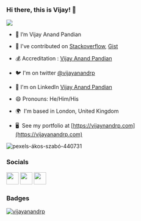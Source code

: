### Hi there, this is Vijay! 👋

![](https://komarev.com/ghpvc/?username=vijayanandrp&style=flat-square)

- 🔭 I’m Vijay Anand Pandian

- 👯 I've contributed on [Stackoverflow](https://stackoverflow.com/users/2868367/vijay-anand-pandian), [Gist](https://gist.github.com/vijayanandrp)

- 💰 Accreditation : [Vijay Anand Pandian](https://www.credly.com/users/vijayanandrp)

- 🐦 I'm on twitter [@vijayanandrp](https://twitter.com/vijayanandrp)

- 🤔 I'm on LinkedIn [Vijay Anand Pandian](https://www.linkedin.com/in/vijayanandrp/)

- 😄 Pronouns: He/Him/His
  
* 🌍  I'm based in London, United Kingdom

* 🖥️  See my portfolio at [https://vijaynandrp.com](https://vijayanandrp.com)
  
![pexels-ákos-szabó-440731](https://github.com/vijayanandrp/vijayanandrp/assets/3804538/8c6d2b2d-1cb9-498a-877b-9d2f5a08af73)



<!--
<a href="https://github.com/vijayanandrp/github-readme-stats">  
  <img align="center" src="https://github-readme-stats.vercel.app/api/top-langs/?username=vijayanandrp&theme=dark&&layout=compact" />
</a>

<a href="https://github.com/vijayanandrp/github-readme-stats">
  <img align="center" src="https://github-readme-stats.vercel.app/api?username=vijayanandrp&show_icons=true&count_private=true&theme=dark&include_all_commits=true" alt="ijayanandrp's github stats" />
</a>
**vijayanandrp/vijayanandrp** is a ✨ _special_ ✨ repository because its `README.md` (this file) appears on your GitHub profile.

[![Top Langs](https://github-readme-stats.vercel.app/api/top-langs/?username=vijayanandrp&langs_count=8)](https://github.com/vijayanandrp/blog)
<p align="left"> <img src="https://komarev.com/ghpvc/?username=vijayanandrp&label=Profile%20views&color=0e75b6&style=flat" alt="vijayanandrp" /> </p>
<b>My GitHub Stats</b>
### Skills

<p align="left">
<a href="https://www.python.org/" target="_blank" rel="noreferrer"><img src="https://raw.githubusercontent.com/danielcranney/readme-generator/main/public/icons/skills/python-colored.svg" width="36" height="36" alt="Python" /></a>
<a href="https://www.postgresql.org/" target="_blank" rel="noreferrer"><img src="https://raw.githubusercontent.com/danielcranney/readme-generator/main/public/icons/skills/postgresql-colored.svg" width="36" height="36" alt="PostgreSQL" /></a>
<a href="https://www.mysql.com/" target="_blank" rel="noreferrer"><img src="https://raw.githubusercontent.com/danielcranney/readme-generator/main/public/icons/skills/mysql-colored.svg" width="36" height="36" alt="MySQL" /></a>
<a href="https://www.oracle.com/uk/index.html" target="_blank" rel="noreferrer"><img src="https://raw.githubusercontent.com/danielcranney/readme-generator/main/public/icons/skills/oracle-colored.svg" width="36" height="36" alt="Oracle" /></a>
<a href="https://flask.palletsprojects.com/en/2.0.x/" target="_blank" rel="noreferrer"><img src="https://raw.githubusercontent.com/danielcranney/readme-generator/main/public/icons/skills/flask-colored.svg" width="36" height="36" alt="Flask" /></a>
<a href="https://www.djangoproject.com/" target="_blank" rel="noreferrer"><img src="https://raw.githubusercontent.com/danielcranney/readme-generator/main/public/icons/skills/django-colored.svg" width="36" height="36" alt="Django" /></a>
</p>

-->
<!-- Hi ![](https://user-images.githubusercontent.com/18350557/176309783-0785949b-9127-417c-8b55-ab5a4333674e.gif)My name is Vijay Anand Pandian -->

### Socials

<p align="left"> <a href="https://www.github.com/vijayanandrp" target="_blank" rel="noreferrer">   <img src="https://raw.githubusercontent.com/danielcranney/readme-generator/main/public/icons/socials/github.svg" width="32" height="32" /></a> <a href="https://www.linkedin.com/in/vijayanandrp" target="_blank" rel="noreferrer">  <img src="https://raw.githubusercontent.com/danielcranney/readme-generator/main/public/icons/socials/linkedin.svg" width="32" height="32" /></a> <a href="https://www.twitter.com/vijayanandrp" target="_blank" rel="noreferrer"><img src="https://raw.githubusercontent.com/danielcranney/readme-generator/main/public/icons/socials/twitter.svg" width="32" height="32" /></a></p>

### Badges

<p align="left"> <a href="https://github.com/ryo-ma/github-profile-trophy"><img src="https://github-profile-trophy.vercel.app/?username=vijayanandrp" alt="vijayanandrp" /></a> </p>


<!-- 
<p><img align="center" src="https://github-readme-streak-stats.herokuapp.com/?user=vijayanandrp&" alt="vijayanandrp" /></p>
<p><img align="left" src="https://github-readme-stats.vercel.app/api/top-langs?username=vijayanandrp&show_icons=true&locale=en&layout=compact" alt="vijayanandrp" /></p>

<p>&nbsp;<img align="center" src="https://github-readme-stats.vercel.app/api?username=vijayanandrp&show_icons=true&locale=en" alt="vijayanandrp" /></p>

<p align="left"> <img src="https://komarev.com/ghpvc/?username=vijayanandrp&label=Profile%20views&color=0e75b6&style=flat" alt="vijayanandrp" /> </p> -->
